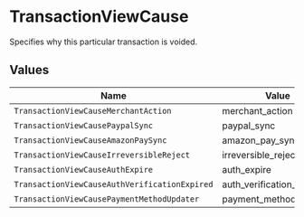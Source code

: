 # TransactionViewCause

Specifies why this particular transaction is voided.


## Values

| Name                                          | Value                                         |
| --------------------------------------------- | --------------------------------------------- |
| `TransactionViewCauseMerchantAction`          | merchant_action                               |
| `TransactionViewCausePaypalSync`              | paypal_sync                                   |
| `TransactionViewCauseAmazonPaySync`           | amazon_pay_sync                               |
| `TransactionViewCauseIrreversibleReject`      | irreversible_reject                           |
| `TransactionViewCauseAuthExpire`              | auth_expire                                   |
| `TransactionViewCauseAuthVerificationExpired` | auth_verification_expired                     |
| `TransactionViewCausePaymentMethodUpdater`    | payment_method_updater                        |